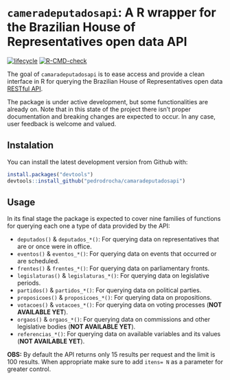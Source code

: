 
<!-- README.md is generated from README.Rmd. Please edit that file -->

# `cameradeputadosapi`: A R wrapper for the Brazilian House of Representatives open data API

<!-- badges: start -->
[![lifecycle](https://img.shields.io/badge/lifecycle-experimental-orange.svg)](https://www.tidyverse.org/lifecycle/#experimental)
[![R-CMD-check](https://github.com/pedrodrocha/camaradeputadosapi/workflows/R-CMD-check/badge.svg)](https://github.com/pedrodrocha/camaradeputadosapi/actions)
<!-- badges: end -->

The goal of `camaradeputadosapi` is to ease access and provide a clean
interface in R for querying the Brazilian House of Representatives open
data [RESTful API](https://dadosabertos.camara.leg.br/swagger/api.html).

The package is under active development, but some functionalities are
already on. Note that in this state of the project there isn’t proper
documentation and breaking changes are expected to occur. In any case,
user feedback is welcome and valued.

## Instalation

You can install the latest development version from Github with:

``` r
install.packages("devtools")
devtools::install_github("pedrodrocha/camaradeputadosapi")
```

## Usage

In its final stage the package is expected to cover nine families of
functions for querying each one a type of data provided by the API:

  - `deputados()` & `deputados_*()`: For querying data on
    representatives that are or once were in office.  
  - `eventos()` & `eventos_*()`: For querying data on events that
    occurred or are scheduled.  
  - `frentes()` & `frentes_*()`: For querying data on parliamentary
    fronts.  
  - `legislaturas()` & `legislaturas_*()`: For querying data on
    legislative periods.  
  - `partidos()` & `partidos_*()`: For querying data on political
    parties.  
  - `proposicoes()` & `proposicoes_*()`: For querying data on
    propositions.  
  - `votacoes()` & `votacoes_*()`: For querying data on voting processes
    (**NOT AVAILABLE YET**).
  - `orgaos()` & `orgaos_*()`: For querying data on commissions and
    other legislative bodies (**NOT AVAILABLE YET**).  
  - `referencias_*()`: For querying data on available variables and its
    values (**NOT AVAILABLE YET**).

**OBS:** By default the API returns only 15 results per request and the
limit is 100 results. When appropriate make sure to add `itens= N` as a
parameter for greater control.

